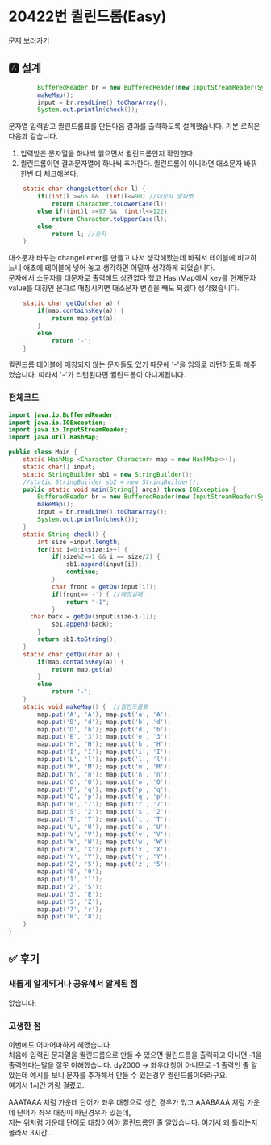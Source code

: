 # 20422번 퀼린드롬(Easy)
[문제 보러가기](https://www.acmicpc.net/problem/20422)

## 🅰 설계
```java
		BufferedReader br = new BufferedReader(new InputStreamReader(System.in));
		makeMap();
		input = br.readLine().toCharArray();
		System.out.println(check());
```
문자열 입력받고 퀼린드롬표를 만든다음 결과를 출력하도록 설계했습니다.
기본 로직은 다음과 같습니다.  

1. 입력받은 문자열을 하나씩 읽으면서 퀼린드롬인지 확인한다.  
2. 퀼린드롬이면 결과문자열에 하나씩 추가한다. 퀼린드롬이 아니라면 대소문자 바꿔 한번 더 체크해본다.  

```java
	static char changeLetter(char l) {
		if((int)l >=65 &&  (int)l<=90) //대문자 알파벳
			return Character.toLowerCase(l);
		else if((int)l >=97 &&  (int)l<=122) 
			return Character.toUpperCase(l);
		else 
			return l; //숫자
	}
```
대소문자 바꾸는 changeLetter를 만들고 나서 생각해봤는데 바꿔서 테이블에 비교하느니 애초에 테이블에 넣어 놓고 생각하면 어떨까 생각하게 되었습니다.  
문자에서 소문자를 대문자로 출력해도 상관없다 했고 HashMap에서 key를 현재문자 value를 대칭인 문자로 매칭시키면 대소문자 변경을 빼도 되겠다 생각했습니다.  
```java
	static char getQu(char a) {
		if(map.containsKey(a)) {
			return map.get(a);
		}
		else 
			return '-';
	}
```
퀼린드롬 테이블에 매칭되지 않는 문자들도 있기 때문에 '-'을 임의로 리턴하도록 해주었습니다. 따라서 '-'가 리턴된다면 퀼린드롬이 아니게됩니다.

### 전체코드
```java
import java.io.BufferedReader;
import java.io.IOException;
import java.io.InputStreamReader;
import java.util.HashMap;

public class Main {
	static HashMap <Character,Character> map = new HashMap<>();
	static char[] input;
	static StringBuilder sb1 = new StringBuilder();
	//static StringBuilder sb2 = new StringBuilder();
	public static void main(String[] args) throws IOException {
		BufferedReader br = new BufferedReader(new InputStreamReader(System.in));
		makeMap();
		input = br.readLine().toCharArray();
		System.out.println(check());
	}
	static String check() {
		int size =input.length;
		for(int i=0;i<size;i++) {
			if(size%2==1 && i == size/2) {
				sb1.append(input[i]);
				continue;
			}
			char front = getQu(input[i]);
			if(front=='-') { //매칭실패
				return "-1";
			}
      char back = getQu(input[size-i-1]);
			sb1.append(back);
		}
		return sb1.toString();
	}
	static char getQu(char a) {
		if(map.containsKey(a)) {
			return map.get(a);
		}
		else 
			return '-';
	}
	static void makeMap() {  //퀼린드롬표
		map.put('A', 'A'); map.put('a', 'A');
		map.put('B', 'd'); map.put('b', 'd');
		map.put('D', 'b'); map.put('d', 'b');
		map.put('E', '3'); map.put('e', '3');
		map.put('H', 'H'); map.put('h', 'H');
		map.put('I', 'I'); map.put('i', 'I');
		map.put('L', 'l'); map.put('l', 'l');
		map.put('M', 'M'); map.put('m', 'M');
		map.put('N', 'n'); map.put('n', 'n');
		map.put('O', 'O'); map.put('o', 'O');
		map.put('P', 'q'); map.put('p', 'q');
		map.put('Q', 'p'); map.put('q', 'p');
		map.put('R', '7'); map.put('r', '7');
		map.put('S', '2'); map.put('s', '2');
		map.put('T', 'T'); map.put('t', 'T');
		map.put('U', 'U'); map.put('u', 'U');
		map.put('V', 'V'); map.put('v', 'V');
		map.put('W', 'W'); map.put('w', 'W');
		map.put('X', 'X'); map.put('x', 'X');
		map.put('Y', 'Y'); map.put('y', 'Y');
		map.put('Z', '5'); map.put('z', '5');
		map.put('0', '0');
		map.put('1', '1');
		map.put('2', 'S');
		map.put('3', 'E');
		map.put('5', 'Z');
		map.put('7', 'r');
		map.put('8', '8');
	}
}
```
## ✅ 후기
### 새롭게 알게되거나 공유해서 알게된 점
없습니다.
### 고생한 점
이번에도 어마어마하게 헤맸습니다.  
처음에 입력된 문자열을 퀼린드롬으로 만들 수 있으면 퀼린드롬을 출력하고 아니면 -1을 출력한다는말을 잘못 이해했습니다.
dy2000 -> 좌우대칭이 아니므로 -1 출력인 줄 알았는데 예시를 보니 문자를 추가해서 만들 수 있는경우 퀼린드롬이더라구요.  
여기서 1시간 가량 걸렸고..  

AAATAAA 처럼 가운데 단어가 좌우 대칭으로 생긴 경우가 있고
AAABAAA 처럼 가운데 단어가 좌우 대칭이 아닌경우가 있는데,  
저는 위처럼 가운데 단어도 대칭이여야 퀼린드롬인 줄 알았습니다. 여기서 왜 틀리는지 몰라서 3시간..  

